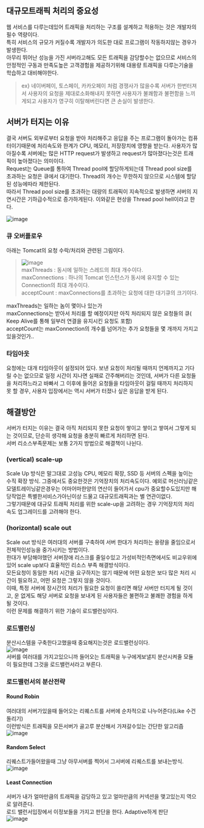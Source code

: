 ## 대규모트래픽 처리의 중요성

웹 서비스를 다루는데있어 트래픽을 처리하는 구조를 설계하고 적용하는 것은 개발자의 필수 역량이다.  
특히 서비스의 규모가 커질수록 개발자가 의도한 대로 프로그램이 작동하지않는 경우가 발생한다.  
아무리 뛰어난 성능을 가진 서버라고해도 모든 트래픽을 감당할수는 없으므로 서비스의 안정적인 구동과 만족도높은 고객경험을 제공하기위해 대용량 트래픽을 다루는기술을 학습하고 대비해야한다.  
> ex} 네이버페이, 토스페이, 카카오페이 처럼 경쟁사가 많을수록 서버가 한번터져서 사용자의 요청을 제대로소화해내지 못하면 사용자가 불쾌함과 불편함을 느끼게되고 
사용자가 영구히 이탈해버린다면 큰 손실이 발생한다. 


## 서버가 터지는 이유  
결국 서버도 외부로부터 요청을 받아 처리해주고 응답을 주는 프로그램이 돌아가는 컴퓨터이기때문에 처리속도와 한계가 CPU, 메모리, 저장장치에 영향을 받는다.
사용자가 많아질수록 서버에는 많은 HTTP request가 발생하고 request가 많아졌다는것은 트래픽이 높아졌다는 의미이다.  
Request는 Queue를 통하여 Thread pool에 할당하게되는데 Thread pool size를 초과하는 요청은 큐에서 대기한다. Thread의 개수는 무한하지 않으므로 시스템에 할당된 성능에따라 제한된다.  
따라서 Thread pool size를 초과하는 대량의 트래픽이 지속적으로 발생하면 서버의 지연시간은 기하급수적으로 증가하게된다. 이와같은 현상을 Thread pool hell이라고 한다.

![image](https://github.com/NoRuTnT/practice/assets/114069644/5beb2553-302e-406d-a354-0628cac2a5f1)  

### 큐 오버플로우  
아래는 Tomcat의 요청 수락/처리와 관련된 그림이다.
> ![image](https://github.com/NoRuTnT/practice/assets/114069644/4a49195a-5ecd-4836-bde5-85625a6a3dd2)  
> maxThreads : 동시에 일하는 스레드의 최대 개수이다.  
> maxConnections : 하나의 Tomcat 인스턴스가 동시에 유지할 수 있는 Connection의 최대 개수이다.  
> acceptCount : maxConnections를 초과하는 요청에 대한 대기큐의 크기이다.

maxThreads는 일하는 놈이 몇이나 있는가  
maxConnections는 받아서 처리를 할 예정이지만 아직 처리되지 않은 요청들의 큐( Keep Alive를 통해 일부러 연결을 유지시킨 요청도 포함)  
acceptCount는 maxConnection의 개수를 넘어가는 추가 요청들을 몇 개까지 가지고 있을것인가..  

### 타임아웃
요청에는 대개 타임아웃이 설정되어 있다. 보낸 요청이 처리될 때까지 언제까지고 기다릴 수는 없으므로 일정 시간이 지나면 실패로 간주해버리는 것인데, 서버가 다른 요청들을 처리하느라고 바빠서 그 이후에 들어온 요청들을 타임아웃이 걸릴 때까지 처리하지 못 할 경우, 사용자 입장에서는 역시 서버가 터졌나 싶은 응답을 받게 된다.  

## 해결방안
서버가 터지는 이유는 결국 아직 처리되지 못한 요청이 쌓이고 쌓이고 쌓여서 그렇게 되는 것이므로, 단순히 생각해 요청을 충분히 빠르게 처리하면 된다.  
서버 리소스부족문제는 보통 2가지 방법으로 해결책이 나뉜다.

### (vertical) scale-up
Scale Up 방식은 말그대로 고성능 CPU, 메모리 확장, SSD 등 서버의 스펙을 높이는 수직 확장 방식.
그중에서도 중요한것은 기억장치의 처리속도이다. 예외로 머신러닝같은 모델트레이닝같은경우는 어마어마한양의 연산이 들어가서 cpu가 중요할수도있지만 해당작업은 특별한서비스가아닌이상 드물고 대규모트래픽과는 별 연관이없다.  
그렇기때문에 대규모 트래픽 처리를 위한 scale-up을 고려하는 경우 기억장치의 처리 속도 업그레이드를 고려해야 한다.

### (horizontal) scale out
Scale out 방식은 여러대의 서버를 구축하여 서버 한대가 처리하는 용량을 줄임으로서 전체적인성능을 중가시키는 방법이다.  
한대가 부담해야했던 서버장애 리스크를 줄일수있고 가성비적인측면에서도 비교우위에있어 scale up보다 효율적인 리소스 부족 해결방식이다.  
모든요청이 동일한 처리 시간을 요구하지는 않기 때문에 어떤 요청은 보다 많은 처리 시간이 필요하고, 어떤 요청은 그렇지 않을 것이다.  
이때, 특정 서버에 장시간의 처리가 필요한 요청이 쏠리면 해당 서버만 터지게 될 것이고, 운 없게도 해당 서버로 요청을 보내게 된 사용자들은 불편하고 불쾌한 경험을 하게 될 것이다.  
이런 문제를 해결하기 위한 기술이 로드밸런싱이다.  

### 로드밸런싱
분산시스템을 구축한다고했을때 중요해지는것은 로드밸런싱이다.  
![image](https://github.com/NoRuTnT/practice/assets/114069644/8be0886d-1c38-4d38-a712-f6cc14eaf21c)  
서버를 여러대를 가지고있으니까 들어오는 트래픽을 누구에게보낼지 분산시켜줄 모듈이 필요한데 그것을 로드밸런서라고 부른다.  

### 로드밸런서의 분산전략
#### Round Robin  
여러대의 서버가있을때 들어오는 리퀘스트를 서버에 순차적으로 나누어준다(Like 수건돌리기)  
이런방식은 트래픽을 모든서버가 골고루 분산해서 가져갈수있는 간단한 알고리즘  
![image](https://github.com/NoRuTnT/practice/assets/114069644/a7e47b9f-8f83-4700-abc8-fbaa604e76bf)  

#### Random Select
리퀘스트가들어왔을때 그냥 아무서버를 찍어서 그서버에 리퀘스트를 보내는방식.  
![image](https://github.com/NoRuTnT/practice/assets/114069644/81b5e23c-c1aa-4b54-8b72-f312fea9d852)  

#### Least Connection
서버가 내가 얼마만큼의 트래픽을 감당하고 있고 얼마만큼의 커넥션을 맺고있는지 역으로 알려준다.  
로드 밸런서입장에서 이정보들을 가지고 판단을 한다. Adaptive하게 판단  
![image](https://github.com/NoRuTnT/practice/assets/114069644/38b4d3a2-a966-428a-8db2-a1d329c78665)  


